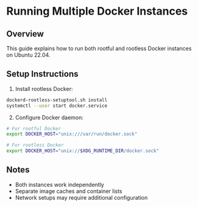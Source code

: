 # Running Multiple Docker Instances

## Overview
This guide explains how to run both rootful and rootless Docker instances on Ubuntu 22.04.

## Setup Instructions

1. Install rootless Docker:
```bash
dockerd-rootless-setuptool.sh install 
systemctl --user start docker.service
```

2. Configure Docker daemon:
```bash
# For rootful Docker
export DOCKER_HOST="unix:///var/run/docker.sock"

# For rootless Docker
export DOCKER_HOST="unix://$XDG_RUNTIME_DIR/docker.sock"
```

## Notes
- Both instances work independently
- Separate image caches and container lists
- Network setups may require additional configuration
```